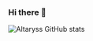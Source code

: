 ### Hi there 👋

![Altaryss GitHub stats](https://github-readme-stats.vercel.app/api?username=Altaryss&show_icons=true&theme=tokyonight)
